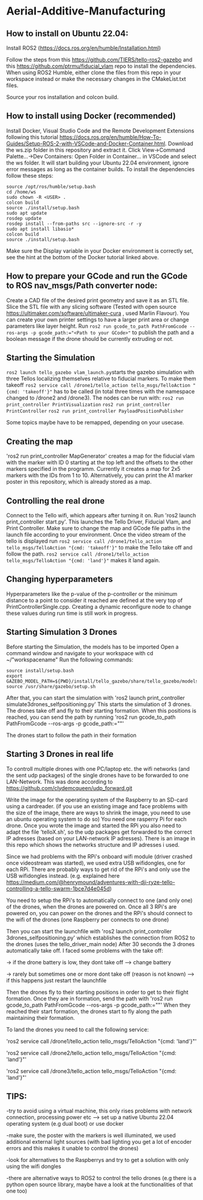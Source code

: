 # Aerial-Additive-Manufacturing


## How to install on Ubuntu 22.04:
Install ROS2 (https://docs.ros.org/en/humble/Installation.html)

Follow the steps from this https://github.com/TIERS/tello-ros2-gazebo and this https://github.com/ptrmu/fiducial_vlam repo to install the dependencies. When using ROS2 Humble, either clone the files from this repo in your workspace instead or make the necessary changes in the CMakeList.txt files.

Source your ros installation and colcon build.

## How to install using Docker (recommended)
Install Docker, Visual Studio Code and the Remote Development Extensions following this tutorial https://docs.ros.org/en/humble/How-To-Guides/Setup-ROS-2-with-VSCode-and-Docker-Container.html. Download the ws.zip folder in this repository and extract it. Click View->Command Palette...->Dev Containers: Open Folder in Container... in VSCode and select the ws folder. It will start building your Ubuntu 22.04 environment, ignore error messages as long as the container builds. To install the dependencies follow these steps:
```
source /opt/ros/humble/setup.bash
cd /home/ws 
sudo chown -R <USER> . 
colcon build 
source ./install/setup.bash 
sudo apt update 
rosdep update 
rosdep install --from-paths src --ignore-src -r -y 
sudo apt install libasio*
colcon build
source ./install/setup.bash
```
Make sure the Display variable in your Docker environment is correctly set, see the hint at the bottom of the Docker tutorial linked above.

## How to prepare your GCode and run the GCode to ROS nav_msgs/Path converter node:
Create a CAD file of the desired print geometry and save it as an STL file.
Slice the STL file with any slicing software (Tested with open source https://ultimaker.com/software/ultimaker-cura , used Marlin Flavour). You can create your own printer settings to have a larger print area or change parameters like layer height. Run `ros2 run gcode_to_path PathFromGcode --ros-args -p gcode_path:="<Path to your GCode>"` to publish the path and a boolean message if the drone should be currently extruding or not. 

## Starting the Simulation

`ros2 launch tello_gazebo vlam_launch.py`starts the gazebo simulation with three Tellos localizing themselves relative to fiducial markers. To make them takeoff `ros2 service call /drone1/tello_action tello_msgs/TelloAction "{cmd: 'takeoff'}"` has to be called (in total three times with the namespace changed to /drone2 and /drone3). 
The nodes can be run with:
`ros2 run print_controller PrintVisualization`
`ros2 run print_controller PrintController`
`ros2 run print_controller PayloadPositionPublisher`

Some topics maybe have to be remapped, depending on your usecase.

## Creating the map
'ros2 run print_controller MapGenerator' creates a map for the fiducial vlam with the marker with ID 0 starting at the top left and the offsets to the other markers specified in the programm. Currently it creates a map for 2x5 markers with the IDs from 1 to 10. Alternatively, you can print the A1 marker poster in this repository, which is already stored as a map.  

## Controlling the real drone
Connect to the Tello wifi, which appears after turning it on. Run 'ros2 launch print_controller start.py'. This launches the Tello Driver, Fiducial Vlam, and Print Controller. Make sure to change the map and GCode file paths in the launch file according to your environment.  Once the video stream of the tello is displayed run `ros2 service call /drone1/tello_action tello_msgs/TelloAction "{cmd: 'takeoff'}"` to make the Tello take off and follow the path. `ros2 service call /drone1/tello_action tello_msgs/TelloAction "{cmd: 'land'}"` makes it land again. 

## Changing hyperparameters
Hyperparameters like the p-value of the p-controller or the minimum distance to a point to consider it reached are defined at the very top of PrintControllerSingle.cpp. Creating a dynamic reconfigure node to change these values during run time is still work in progress.


## Starting Simulation 3 Drones
Before starting the Simulation, the models has to be imported
Open a command window and navigate to your workspace with cd ~/"workspacename"
Run the following commands:

    source install/setup.bash
    export GAZEBO_MODEL_PATH=${PWD}/install/tello_gazebo/share/tello_gazebo/models
    source /usr/share/gazebo/setup.sh
 
After that, you can start the simulation with 'ros2 launch print_controller simulate3drones_selfpositioning.py'
This starts the simulation of 3 drones. The drones take off and fly to their starting formation. When this positions is reached, you can send the path by running 'ros2 run gcode_to_path PathFromGcode --ros-args -p gcode_path:="<Path to your GCode>"'

The drones start to follow the path in their formation

## Starting 3 Drones in real life

To controll multiple drones with one PC/laptop etc. the wifi networks (and the sent udp packages) of the single drones have to be forwarded to one LAN-Network.
This was done according to https://github.com/clydemcqueen/udp_forward.git


Write the image for the operating system of the Raspberry to an SD-card using a cardreader. (if you use an existing image and face problems with the size of the image, there are ways to shrink the image, you need to use an ubuntu operating system to do so)
You need one rasperry Pi for each drone. Once you wrote the image and started the RPi you also need to adapt the file 'telloX.sh', so the udp packages get forwarded to the correct IP adresses (based on your LAN-network IP adresses). There is an image in this repo which shows the networks structure and IP adresses i used.

Since we had problems with the RPi's onboard wifi module (driver crashed once videostream was started), we used extra USB wifidongles, one for each RPi.
There are probably ways to get rid of the RPi's and only use the USB wifidongles instead. (e.g. explained here https://medium.com/@henrymound/adventures-with-dji-ryze-tello-controlling-a-tello-swarm-1bce7d4e045d)

You need to setup the RPi's to automatically connect to one (and only one) of the drones, when the drones are powered on.
Once all 3 RPi's are powered on, you can power on the drones and the RPi's should connect to the wifi of the drones (one Raspberry per connects to one drone)

Then you can start the launchfile with 'ros2 launch print_controller 3drones_selfpositioning.py' which establishes the connection from ROS2 to the drones (uses the tello_driver_main node)
After 30 seconds the 3 drones automatically take off. I faced some problems with the take off:
  
  -> if the drone battery is low, they dont take off --> change battery
  
  -> rarely but sometimes one or more dont take off (reason is not known) --> if this happens just restart the launchfile

Then the drones fly to their starting positions in order to get to their flight formation.
Once they are in formation, send the path with 'ros2 run gcode_to_path PathFromGcode --ros-args -p gcode_path:="<Path to your GCode>"'
When they reached their start formation, the drones start to fly along the path maintaining their formation. 

To land the drones you need to call the following service:

'ros2 service call /drone1/tello_action tello_msgs/TelloAction "{cmd: 'land'}"'

'ros2 service call /drone2/tello_action tello_msgs/TelloAction "{cmd: 'land'}"'

'ros2 service call /drone3/tello_action tello_msgs/TelloAction "{cmd: 'land'}"'


## TIPS:

-try to avoid using a virtual machine,  this only rises problems with network connection, processing power etc --> set up a native Ubuntu 22.04 operating system (e.g dual boot) or use docker

-make sure, the poster with the markers is well illuminated, we used additional external light sources (with bad lighting you get a lot of encoder errors and this makes it unable to control the drones)

-look for alternatives to the Raspberrys and try to get a solution with only using the wifi dongles

-there are alternative ways to ROS2 to control the tello drones (e.g there is a python open source library, maybe have a look at the functionalities of that one too)




